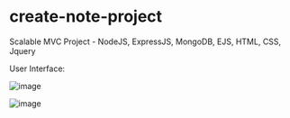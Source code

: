 # create-note-project
Scalable MVC Project - NodeJS, ExpressJS, MongoDB, EJS, HTML, CSS, Jquery

User Interface: 

![image](https://user-images.githubusercontent.com/9479506/121796543-59652300-cc37-11eb-9bd2-a868ca9d967b.png)

![image](https://user-images.githubusercontent.com/9479506/121796550-700b7a00-cc37-11eb-9f3e-bcb1683f4b45.png)

